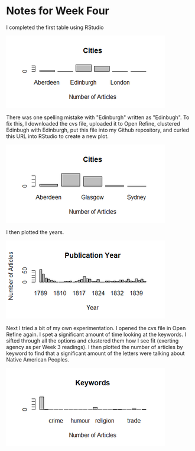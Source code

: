 # Notes for Week Four

I completed the first table using RStudio

![image i just uploaded](Rplot.png)

There was one spelling mistake with "Edinburgh" written as "Edinbugh". To fix this, I downloaded the cvs file, uploaded it to Open Refine, clustered Edinbugh with Edinburgh, put this file into my Github repository, and curled this URL into RStudio to create a new plot.

![image i just uploaded](Rplot2.png)

I then plotted the years.

![image i just uploaded](Rplot3.png)

Next I tried a bit of my own experimentation. I opened the cvs file in Open Refine again. I spet a significant amount of time looking at the keywords. I sifted through all the options and clustered them how I see fit (exerting agency as per Week 3 readings). I then plotted the number of articles by keyword to find that a significant amount of the letters were talking about Native American Peoples.

![image i just uploaded](Rplot4.png)

